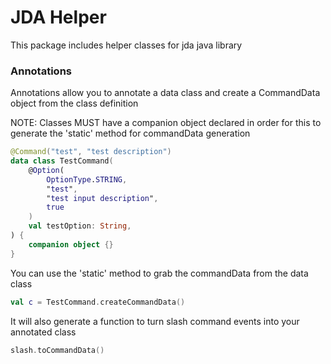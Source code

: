 # JDA Helper

This package includes helper classes for jda java library


### Annotations
Annotations allow you to annotate a data class and create a CommandData object from the class definition

NOTE: Classes MUST have a companion object declared in order for this to generate the 'static' method for commandData generation

```kotlin
@Command("test", "test description")
data class TestCommand(
    @Option(
        OptionType.STRING,
        "test",
        "test input description",
        true
    )
    val testOption: String,
) {
    companion object {}
}
```

You can use the 'static' method to grab the commandData from the data class
```kotlin
val c = TestCommand.createCommandData()
```

It will also generate a function to turn slash command events into your annotated class
```kotlin
slash.toCommandData()
```
